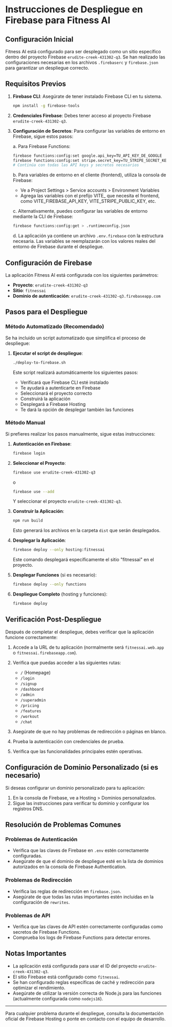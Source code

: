 # Instrucciones de Despliegue en Firebase para Fitness AI

## Configuración Inicial

Fitness AI está configurado para ser desplegado como un sitio específico dentro del proyecto Firebase `erudite-creek-431302-q3`. Se han realizado las configuraciones necesarias en los archivos `.firebaserc` y `firebase.json` para garantizar un despliegue correcto.

## Requisitos Previos

1. **Firebase CLI**: Asegúrate de tener instalado Firebase CLI en tu sistema.
   ```bash
   npm install -g firebase-tools
   ```

2. **Credenciales Firebase**: Debes tener acceso al proyecto Firebase `erudite-creek-431302-q3`.

3. **Configuración de Secretos**: Para configurar las variables de entorno en Firebase, sigue estos pasos:

   a. Para Firebase Functions:
   ```bash
   firebase functions:config:set google.api_key=TU_API_KEY_DE_GOOGLE
   firebase functions:config:set stripe.secret_key=TU_STRIPE_SECRET_KEY
   # Continúa con todas las API keys y secretos necesarios
   ```

   b. Para variables de entorno en el cliente (frontend), utiliza la consola de Firebase:
   - Ve a Project Settings > Service accounts > Environment Variables
   - Agrega las variables con el prefijo VITE_ que necesita el frontend, como VITE_FIREBASE_API_KEY, VITE_STRIPE_PUBLIC_KEY, etc.
   
   c. Alternativamente, puedes configurar las variables de entorno mediante la CLI de Firebase:
   ```bash
   firebase functions:config:get > .runtimeconfig.json
   ```
   
   d. La aplicación ya contiene un archivo `.env.firebase` con la estructura necesaria. Las variables se reemplazarán con los valores reales del entorno de Firebase durante el despliegue.

## Configuración de Firebase

La aplicación Fitness AI está configurada con los siguientes parámetros:

- **Proyecto**: `erudite-creek-431302-q3`
- **Sitio**: `fitnessai`
- **Dominio de autenticación**: `erudite-creek-431302-q3.firebaseapp.com`

## Pasos para el Despliegue

### Método Automatizado (Recomendado)

Se ha incluido un script automatizado que simplifica el proceso de despliegue:

1. **Ejecutar el script de despliegue**:
   ```bash
   ./deploy-to-firebase.sh
   ```
   
   Este script realizará automáticamente los siguientes pasos:
   - Verificará que Firebase CLI esté instalado
   - Te ayudará a autenticarte en Firebase
   - Seleccionará el proyecto correcto
   - Construirá la aplicación
   - Desplegará a Firebase Hosting
   - Te dará la opción de desplegar también las funciones

### Método Manual

Si prefieres realizar los pasos manualmente, sigue estas instrucciones:

1. **Autenticación en Firebase**:
   ```bash
   firebase login
   ```

2. **Seleccionar el Proyecto**:
   ```bash
   firebase use erudite-creek-431302-q3
   ```
   o
   ```bash
   firebase use --add
   ```
   Y seleccionar el proyecto `erudite-creek-431302-q3`.

3. **Construir la Aplicación**:
   ```bash
   npm run build
   ```
   Esto generará los archivos en la carpeta `dist` que serán desplegados.

4. **Desplegar la Aplicación**:
   ```bash
   firebase deploy --only hosting:fitnessai
   ```
   Este comando desplegará específicamente el sitio "fitnessai" en el proyecto.

5. **Desplegar Funciones** (si es necesario):
   ```bash
   firebase deploy --only functions
   ```

6. **Despliegue Completo** (hosting y funciones):
   ```bash
   firebase deploy
   ```

## Verificación Post-Despliegue

Después de completar el despliegue, debes verificar que la aplicación funcione correctamente:

1. Accede a la URL de tu aplicación (normalmente será `fitnessai.web.app` o `fitnessai.firebaseapp.com`).
2. Verifica que puedas acceder a las siguientes rutas:
   - `/` (Homepage)
   - `/login`
   - `/signup`
   - `/dashboard`
   - `/admin`
   - `/superadmin`
   - `/pricing`
   - `/features`
   - `/workout`
   - `/chat`

3. Asegúrate de que no hay problemas de redirección o páginas en blanco.
4. Prueba la autenticación con credenciales de prueba.
5. Verifica que las funcionalidades principales estén operativas.

## Configuración de Dominio Personalizado (si es necesario)

Si deseas configurar un dominio personalizado para tu aplicación:

1. En la consola de Firebase, ve a Hosting > Dominios personalizados.
2. Sigue las instrucciones para verificar tu dominio y configurar los registros DNS.

## Resolución de Problemas Comunes

### Problemas de Autenticación
- Verifica que las claves de Firebase en `.env` estén correctamente configuradas.
- Asegúrate de que el dominio de despliegue esté en la lista de dominios autorizados en la consola de Firebase Authentication.

### Problemas de Redirección
- Verifica las reglas de redirección en `firebase.json`.
- Asegúrate de que todas las rutas importantes estén incluidas en la configuración de `rewrites`.

### Problemas de API
- Verifica que las claves de API estén correctamente configuradas como secretos de Firebase Functions.
- Comprueba los logs de Firebase Functions para detectar errores.

## Notas Importantes

- La aplicación está configurada para usar el ID del proyecto `erudite-creek-431302-q3`.
- El sitio Firebase está configurado como `fitnessai`.
- Se han configurado reglas específicas de caché y redirección para optimizar el rendimiento.
- Asegúrate de utilizar la versión correcta de Node.js para las funciones (actualmente configurada como `nodejs16`).

---

Para cualquier problema durante el despliegue, consulta la documentación oficial de Firebase Hosting o ponte en contacto con el equipo de desarrollo.